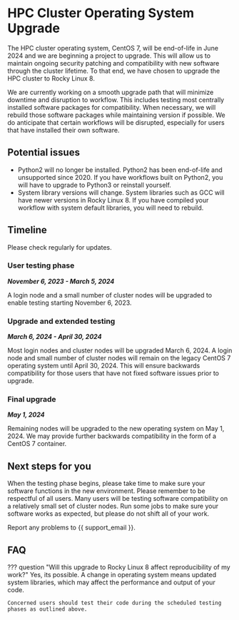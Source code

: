 # HPC Cluster Operating System Upgrade

The HPC cluster operating system, CentOS 7, will be end-of-life in June 2024 and we are beginning a project to upgrade. This will allow us to maintain ongoing security patching and compatibility with new software through the cluster lifetime. To that end, we have chosen to upgrade the HPC cluster to Rocky Linux 8.

We are currently working on a smooth upgrade path that will minimize downtime and disruption to workflow. This includes testing most centrally installed software packages for compatibility. When necessary, we will rebuild those software packages while maintaining version if possible. We do anticipate that certain workflows will be disrupted, especially for users that have installed their own software.

## Potential issues

- Python2 will no longer be installed. Python2 has been end-of-life and unsupported since 2020. If you have workflows built on Python2, you will have to upgrade to Python3 or reinstall yourself.
- System library versions will change. System libraries such as GCC will have newer versions in Rocky Linux 8. If you have compiled your workflow with system default libraries, you will need to rebuild.

## Timeline

Please check regularly for updates.

### User testing phase

***November 6, 2023 - March 5, 2024***

A login node and a small number of cluster nodes will be upgraded to enable testing starting November 6, 2023.

### Upgrade and extended testing

***March 6, 2024 - April 30, 2024***

Most login nodes and cluster nodes will be upgraded March 6, 2024. A login node and small number of cluster nodes will remain on the legacy CentOS 7 operating system until April 30, 2024. This will ensure backwards compatibility for those users that have not fixed software issues prior to upgrade.

### Final upgrade

***May 1, 2024***

Remaining nodes will be upgraded to the new operating system on May 1, 2024. We may provide further backwards compatibility in the form of a CentOS 7 container.

## Next steps for you

When the testing phase begins, please take time to make sure your software functions in the new environment. Please remember to be respectful of all users. Many users will be testing software compatibility on a relatively small set of cluster nodes. Run some jobs to make sure your software works as expected, but please do not shift all of your work.

Report any problems to {{ support_email }}.

## FAQ

??? question "Will this upgrade to Rocky Linux 8 affect reproducibility of my work?"
    Yes, its possible. A change in operating system means updated system libraries, which may affect the performance and output of your code.

    Concerned users should test their code during the scheduled testing phases as outlined above.
